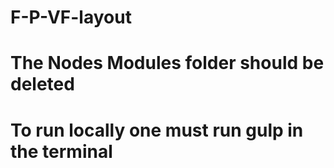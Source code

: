 # F-P-VF-layout

# The Nodes Modules folder should be deleted
# To run locally one must run gulp in the terminal
